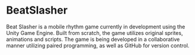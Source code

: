 # BeatSlasher
Beat Slasher is a mobile rhythm game currently in development using the Unity Game Engine. Built from scratch, the game utilizes original sprites, animations and scripts. The game is being developed in a collaborative manner utilizing paired programming, as well as GitHub for version control.
